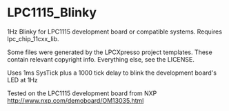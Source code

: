 # LPC1115_Blinky
1Hz Blinky for LPC1115 development board or compatible systems. Requires lpc_chip_11cxx_lib.

Some files were generated by the LPCXpresso project templates.
These contain relevant copyright info.
Everything else, see the LICENSE.

Uses 1ms SysTick plus a 1000 tick delay to blink the development board's LED at 1Hz

Tested on the LPC1115 development board from NXP
http://www.nxp.com/demoboard/OM13035.html

